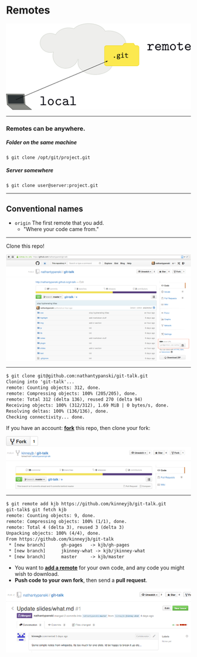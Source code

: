 <!-- .slide: data-background="img/background.svg" -->
# Remotes

<img src="img/remotes-defn.svg" />

---

### Remotes can be anywhere.

##### Folder on the same machine

```
$ git clone /opt/git/project.git
```

##### Server somewhere

```
$ git clone user@server:project.git
```

---

## Conventional names

- `origin` The first remote that you add.
  - "Where your code came from."

---

Clone this repo!

<img src="img/clone-this-repo.png" />

---

```
$ git clone git@github.com:nathantypanski/git-talk.git
Cloning into 'git-talk'...
remote: Counting objects: 312, done.
remote: Compressing objects: 100% (205/205), done.
remote: Total 312 (delta 136), reused 270 (delta 94)
Receiving objects: 100% (312/312), 1.69 MiB | 0 bytes/s, done.
Resolving deltas: 100% (136/136), done.
Checking connectivity... done.
```

If you have an account: [**fork**](https://help.github.com/articles/fork-a-repo) this repo, then clone your fork:

<img src="img/fork-this-repo.png" />

<img src="img/fork-kinneyjb.png" />

---

```
$ git remote add kjb https://github.com/kinneyjb/git-talk.git
git-talk$ git fetch kjb
remote: Counting objects: 9, done.
remote: Compressing objects: 100% (1/1), done.
remote: Total 4 (delta 3), reused 3 (delta 3)
Unpacking objects: 100% (4/4), done.
From https://github.com/kinneyjb/git-talk
 * [new branch]      gh-pages   -> kjb/gh-pages
 * [new branch]      jkinney-what -> kjb/jkinney-what
 * [new branch]      master     -> kjb/master
```

- You want to [**add a remote**](http://git-scm.com/book/en/Git-Basics-Working-with-Remotes) for your own code, and any code you might wish to download.
- **Push code to your own fork**, then send a **pull request**.

<img src="img/github-pull-request.png" />
